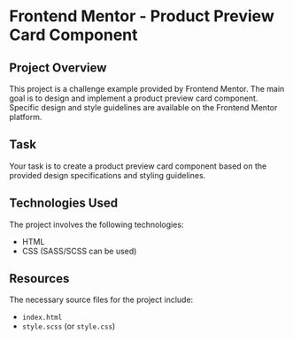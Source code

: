 # Frontend Mentor - Product Preview Card Component

## Project Overview

This project is a challenge example provided by Frontend Mentor. The main goal is to design and implement a product preview card component. Specific design and style guidelines are available on the Frontend Mentor platform.

## Task

Your task is to create a product preview card component based on the provided design specifications and styling guidelines.

## Technologies Used

The project involves the following technologies:

- HTML
- CSS (SASS/SCSS can be used)

## Resources

The necessary source files for the project include:

- `index.html`
- `style.scss` (or `style.css`)
